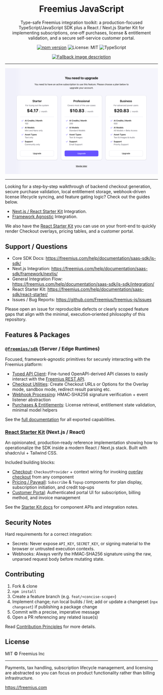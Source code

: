 <div align="center">

# Freemius JavaScript

Type-safe Freemius integration toolkit: a production-focused TypeScript/JavaScript SDK plus a React / Next.js Starter
Kit for implementing subscriptions, one‑off purchases, license & entitlement validation, and a secure self-service
customer portal.

[![npm version](https://img.shields.io/npm/v/@freemius/sdk.svg?label=@freemius/sdk)](https://www.npmjs.com/package/@freemius/sdk)
![License: MIT](https://img.shields.io/badge/License-MIT-blue.svg)
![TypeScript](https://img.shields.io/badge/TypeScript-5.x-3178c6?logo=typescript&logoColor=white)

<a href="https://freemius.com/help/documentation/saas-sdk/js-sdk/">
<picture>
  <source media="(prefers-color-scheme: light)" srcset="https://freemius.com/help/img/freemius-logo.svg">
  <source media="(prefers-color-scheme: dark)" srcset="https://freemius.com/help/img/freemius-logo-dark.svg">
  <img alt="Fallback image description" src="https://freemius.com/help/img/freemius-logo.svg" width="200">
</picture>
</a>

</div>

---

![Freemius Paywall Component](./freemius-paywall.png)

---

Looking for a step‑by‑step walkthrough of backend checkout generation, secure purchase validation, local entitlement
storage, webhook‑driven license lifecycle syncing, and feature gating logic? Check out the guides below.

- [Next.js / React Starter Kit](https://freemius.com/help/documentation/saas-sdk/framework/nextjs/) Integration.
- [Framework Agnostic](https://freemius.com/help/documentation/saas-sdk/js-sdk/integration/) Integration.

We also have the [React Starter Kit](https://freemius.com/help/documentation/saas-sdk/react-starter/) you can use on
your front-end to quickly render Checkout overlays, pricing tables, and a customer portal.

## Support / Questions

- Core SDK Docs: https://freemius.com/help/documentation/saas-sdk/js-sdk/
- Next.js Integration: https://freemius.com/help/documentation/saas-sdk/framework/nextjs/
- General Integration Flow: https://freemius.com/help/documentation/saas-sdk/js-sdk/integration/
- React Starter Kit: https://freemius.com/help/documentation/saas-sdk/react-starter/
- Issues / Bug Reports: https://github.com/Freemius/freemius-js/issues

Please open an issue for reproducible defects or clearly scoped feature gaps that align with the minimal,
execution‑oriented philosophy of this repository.

## Features & Packages

### [`@freemius/sdk`](./packages/sdk/README.md) (Server / Edge Runtimes)

Focused, framework‑agnostic primitives for securely interacting with the Freemius platform:

- [Typed API Client](https://freemius.com/help/documentation/saas-sdk/js-sdk/api/): Fine-tuned OpenAPI-derived API
  classes to easily interact with the [Freemius REST API](https://freemius.com/help/documentation/api/).
- [Checkout Utilities](https://freemius.com/help/documentation/saas-sdk/js-sdk/checkout/): Create Checkout URLs or
  Options for the Overlay mode, sandbox mode, redirect result parsing etc.
- [Webhook Processing](https://freemius.com/help/documentation/saas-sdk/js-sdk/webhooks/): HMAC‑SHA256 signature
  verification + event listener abstraction
- [Purchases & Entitlements](https://freemius.com/help/documentation/saas-sdk/js-sdk/purchases/): License retrieval,
  entitlement state validation, minimal model helpers

See the [full documentation](https://freemius.com/help/documentation/saas-sdk/js-sdk/) for all exported capabilities.

### [React Starter Kit](./packages/saas-kit/README.md) (Next.js / React)

An opinionated, production‑ready reference implementation showing how to operationalize the SDK inside a modern React /
Next.js stack. Built with shadcn/ui + Tailwind CSS.

Included building blocks:

- [Checkout](https://freemius.com/help/documentation/saas-sdk/react-starter/components/#checkout-components):
  `CheckoutProvider` + context wiring for invoking
  [overlay checkout](http://freemius.com/help/documentation/checkout/freemius-checkout-buy-button/) from any component
- [Pricing / Paywall](https://freemius.com/help/documentation/saas-sdk/react-starter/components/#paywall): `Subscribe` &
  `Topup` components for plan display, subscription initiation, and credit top‑ups
- [Customer Portal](https://freemius.com/help/documentation/saas-sdk/react-starter/components/#customer-portal-component):
  Authenticated portal UI for subscription, billing method, and invoice management

See the [Starter Kit docs](https://freemius.com/help/documentation/saas-sdk/react-starter/) for component APIs and
integration notes.

## Security Notes

Hard requirements for a correct integration:

- Secrets: Never expose `API_KEY`, `SECRET_KEY`, or signing material to the browser or untrusted execution contexts.
- Webhooks: Always verify the HMAC‑SHA256 signature using the raw, unparsed request body before mutating state.

## Contributing

1. Fork & clone
2. `npm install`
3. Create a feature branch (e.g. `feat/<concise-scope>`)
4. Implement change; run local builds / lint; add or update a changeset (`npx changeset`) if publishing a package change
5. Commit with a precise, imperative message
6. Open a PR referencing any related issue(s)

Read [Contribution Principles](./CONTRIBUTING.md) for more details.

## License

MIT © Freemius Inc

---

Payments, tax handling, subscription lifecycle management, and licensing are abstracted so you can focus on product
functionality rather than billing infrastructure.

https://freemius.com
